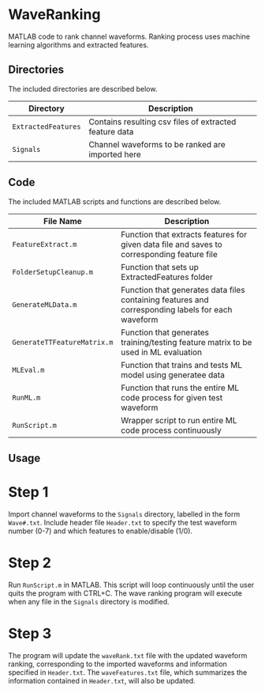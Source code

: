 # WaveRanking

MATLAB code to rank channel waveforms. Ranking process uses machine learning algorithms and extracted features.

## Directories

The included directories are described below.

| Directory  | Description |
| ---------- | ----------- |
| `ExtractedFeatures` | Contains resulting csv files of extracted feature data |
| `Signals` | Channel waveforms to be ranked are imported here |


## Code

The included MATLAB scripts and functions are described below.

| File Name  | Description |
| ---------- | ----------- |
| `FeatureExtract.m` | Function that extracts features for given data file and saves to corresponding feature file |
| `FolderSetupCleanup.m` | Function that sets up ExtractedFeatures folder |
| `GenerateMLData.m` | Function that generates data files containing features and corresponding labels for each waveform |
| `GenerateTTFeatureMatrix.m` | Function that generates training/testing feature matrix to be used in ML evaluation |
| `MLEval.m` | Function that trains and tests ML model using generatee data |
| `RunML.m` | Function that runs the entire ML code process for given test waveform |
| `RunScript.m` | Wrapper script to run entire ML code process continuously |


## Usage

# Step 1

Import channel waveforms to the `Signals` directory, labelled in the form `Wave#.txt`. Include header file `Header.txt` to specify the test waveform number (0-7) and which features to enable/disable (1/0).

# Step 2

Run `RunScript.m` in MATLAB. This script will loop continuously until the user quits the program with CTRL+C. The wave ranking program will execute when any file in the `Signals` directory is modified.

# Step 3

The program will update the `waveRank.txt` file with the updated waveform ranking, corresponding to the imported waveforms and information specified in `Header.txt`. The `waveFeatures.txt` file, which summarizes the information contained in `Header.txt`, will also be updated.
